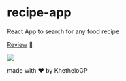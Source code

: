 # recipe-app
React App to search for any food recipe

[Review](https://khethelogp.github.io/recipe-app/) :eyes:

![](https://i.ibb.co/5FV0GKF/recipe-app.png)

made with :heart: by KhetheloGP
